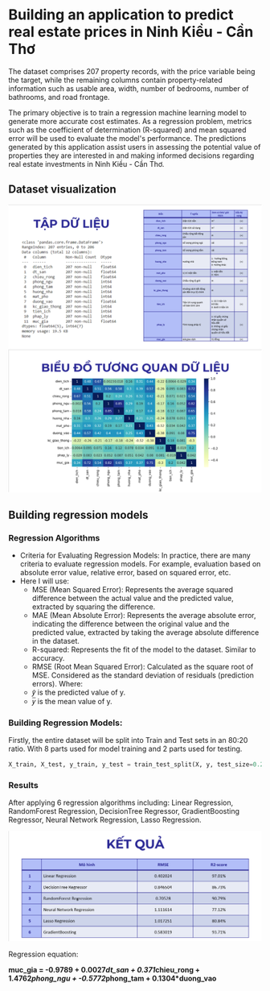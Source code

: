 # Building an application to predict real estate prices in Ninh Kiều - Cần Thơ

The dataset comprises 207 property records, with the price variable being the target, while the remaining 
columns contain property-related information such as usable area, width, number of bedrooms, number of bathrooms, and road frontage.

The primary objective is to train a regression machine learning model to generate more accurate cost estimates. 
As a regression problem, metrics such as the coefficient of determination (R-squared) and mean squared error will be used to evaluate the model's performance.
The predictions generated by this application assist users in assessing the potential value of properties they are 
interested in and making informed decisions regarding real estate investments in Ninh Kiều - Cần Thơ.

## Dataset visualization
![data](static/images/dulieu.png)
![data](static/images/tuongquan.png)

## Building regression models
### Regression Algorithms
- Criteria for Evaluating Regression Models: In practice, there are many criteria to evaluate regression models.
For example, evaluation based on absolute error value, relative error, based on squared error, etc.
- Here I will use:
  - MSE (Mean Squared Error): Represents the average squared difference between the actual value and the predicted value, extracted by squaring the difference.
  - MAE (Mean Absolute Error): Represents the average absolute error, indicating the difference between the original value and the predicted value, extracted by taking the average absolute difference in the dataset.
  - R-squared: Represents the fit of the model to the dataset. Similar to accuracy.
  - RMSE (Root Mean Squared Error): Calculated as the square root of MSE. Considered as the standard deviation of residuals (prediction errors).
Where:
  - 𝑦̂ is the predicted value of y.
  - 𝑦̅ is the mean value of y.

### Building Regression Models:
Firstly, the entire dataset will be split into Train and Test sets in an 80:20 ratio. 
With 8 parts used for model training and 2 parts used for testing.

```py
X_train, X_test, y_train, y_test = train_test_split(X, y, test_size=0.2, random_state=42)
```

### Results
After applying 6 regression algorithms including: Linear Regression, 
RandomForest Regression, DecisionTree Regressor, GradientBoosting Regressor, Neural Network Regression, Lasso Regression.

![data](static/images/ketqua.png)

Regression equation:

**muc_gia =  	-0.9789 + 0.0027*dt_san + 0.371*chieu_rong + 1.4762*phong_ngu + -0.5772*phong_tam + 0.1304*duong_vao**



